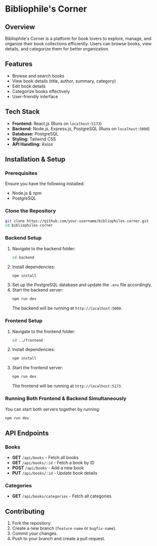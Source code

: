 # Bibliophile's Corner

## Overview
Bibliophile's Corner is a platform for book lovers to explore, manage, and organize their book collections efficiently. Users can browse books, view details, and categorize them for better organization.

## Features
- Browse and search books
- View book details (title, author, summary, category)
- Edit book details
- Categorize books effectively
- User-friendly interface

## Tech Stack
- **Frontend:** React.js (Runs on `localhost:5173`)
- **Backend:** Node.js, Express.js, PostgreSQL (Runs on `localhost:5000`)
- **Database:** PostgreSQL
- **Styling:** Tailwind CSS
- **API Handling:** Axios

## Installation & Setup
### Prerequisites
Ensure you have the following installed:
- Node.js & npm
- PostgreSQL

### Clone the Repository
```sh
git clone https://github.com/your-username/bibliophiles-corner.git
cd bibliophiles-corner
```

### Backend Setup
1. Navigate to the backend folder:
   ```sh
   cd backend
   ```
2. Install dependencies:
   ```sh
   npm install
   ```
3. Set up the PostgreSQL database and update the `.env` file accordingly.
4. Start the backend server:
   ```sh
   npm run dev
   ```
   The backend will be running at `http://localhost:5000`.

### Frontend Setup
1. Navigate to the frontend folder:
   ```sh
   cd ../frontend
   ```
2. Install dependencies:
   ```sh
   npm install
   ```
3. Start the frontend server:
   ```sh
   npm run dev
   ```
   The frontend will be running at `http://localhost:5173`.

### Running Both Frontend & Backend Simultaneously
You can start both servers together by running:
```sh
npm run dev
```

## API Endpoints
### Books
- **GET** `/api/books` - Fetch all books
- **GET** `/api/books/:id` - Fetch a book by ID
- **POST** `/api/books` - Add a new book
- **PUT** `/api/books/:id` - Update book details

### Categories
- **GET** `/api/books/categories` - Fetch all categories

## Contributing
1. Fork the repository.
2. Create a new branch (`feature-name` or `bugfix-name`).
3. Commit your changes.
4. Push to your branch and create a pull request.



